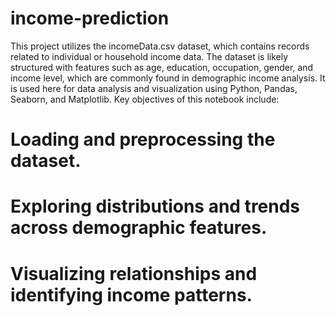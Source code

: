 # income-prediction
This project utilizes the incomeData.csv dataset, which contains records related to individual or household income data. The dataset is likely structured with features such as age, education, occupation, gender, and income level, which are commonly found in demographic income analysis. It is used here for data analysis and visualization using Python, Pandas, Seaborn, and Matplotlib.
Key objectives of this notebook include:

# Loading and preprocessing the dataset.
# Exploring distributions and trends across demographic features.
# Visualizing relationships and identifying income patterns.
